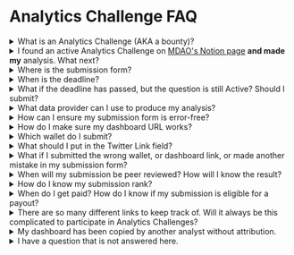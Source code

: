 # Analytics Challenge FAQ

<details>

<summary>What is an Analytics Challenge (AKA a bounty)?</summary>

An Analytics Challenge, sometimes called an "analytics bounty" in other organizations, is a way for blockchain projects and other web3 organizations to reward others for performing specific research, analysis, and data visualization on their behalf.

</details>

<details>

<summary>I found an active Analytics Challenge on <a href="https://metricsdao.notion.site/Bounty-Programs-d4bac7f1908f412f8bf4ed349198e5fe">MDAO's Notion page</a> <strong>and made my</strong> analysis. What next?</summary>

Be sure to submit your work using the [submission form](https://metricsdao.notion.site/MetricsDAO-Bounty-Submissions-3dd6b614d21e4ce2bb3bc9ba18f80542) before the deadline.

</details>

<details>

<summary>Where is the submission form?</summary>

[Here is the link.](https://metricsdao.notion.site/MetricsDAO-Bounty-Submissions-3dd6b614d21e4ce2bb3bc9ba18f80542) You can also find this submission form link at the bottom of every challenge card.

</details>

<details>

<summary>When is the deadline?</summary>

You can find the start + end date and time (in EST) at the bottom of each challenge card.

</details>

<details>

<summary>What if the deadline has passed, but the question is still Active? Should I submit?</summary>

Please submit all your work _**before**_ the deadline. Analytics Challenges provide insights to our partners, and it is important for our entire ecosystem to deliver them in a timely manner.

</details>

<details>

<summary>What data provider can I use to produce my analysis?</summary>

MetricsDAO is provider-agnostic. You can use any provider of blockchain data, and any data tool. You will find evaluation criteria and analysis requirements here: [https://metricsdao.notion.site/Evaluation-Criteria-ee2a7dc84d694ae38bfe4b55b06d14dc](https://metricsdao.notion.site/Evaluation-Criteria-ee2a7dc84d694ae38bfe4b55b06d14dc)

</details>

<details>

<summary>How can I ensure my submission form is error-free?</summary>

Make sure you filled out all form fields accurately, selected the right bounty question title from the dropdown, submitted the correct wallets (more on this below), email address, discord username, tweet link, and a working and public dashboard URL. You will receive an email to the provided email address confirming your submission details.

</details>

<details>

<summary>How do I make sure my dashboard URL works?</summary>

The team will not be able to follow up with you if your dashboard link is broken, private, or not opening. Please publish your dashboard and provide a public link. Please test the URL in another browser. Please test the URL in incognito mode to see how it opens for someone else.

</details>

<details>

<summary>Which wallet do I submit?</summary>

Our submission form asks for **two wallets**:&#x20;

**Primary Wallet Address**: This is the address where we will send your challenge payment if you are eligible. Read the challenge card carefully. In the Payout section it will mention which network the primary wallet address needs to be on. For example, if it says “Payments are issued on the Near network”, you must provide a NEAR wallet address in this field (not an 0x address or any other network address). If it says “Payments are issued on the Terra mainnet network”, you must provide a Terra wallet address (NOT a 0x address or any other network address). And so on. If the challenge card says “Payments are issued on the Ethereum mainnet network”, please provide your 0x address in this field. Check the challenge card carefully, this network will differ from question to question.&#x20;

**xMETRIC Wallet Address:** This is the address where we will send you some xMETRIC tokens on Polygon if you score 6 or higher. Learn more in the “xMETRIC Payout” section of each bounty card. Always provide your 0x wallet address in this field.

</details>

<details>

<summary>What should I put in the Twitter Link field?</summary>

Please do not submit your Twitter ID in the field entitled Twitter Link. You have to publish a tweet or thread with your dashboard and submit a link to that Tweet. Share your great work with your audience! [Tips and advice on tweeting your analytics can be found here](https://twitter.com/drakedanner/status/1555616006709473282).

</details>

<details>

<summary>What if I submitted the wrong wallet, or dashboard link, or made another mistake in my submission form?</summary>

You can update your submission information! As long as you provided your correct email address, you will receive a submission confirmation email and can use the “edit submission” link it contains.

</details>

<details>

<summary>When will my submission be peer reviewed? How will I know the result?</summary>

Peer review starts when the Analytics Challenge closes. [Evaluation criteria used by our peer reviewers are outlined here](https://metricsdao.notion.site/Evaluation-Criteria-ee2a7dc84d694ae38bfe4b55b06d14dc). After peer review is completed, scores and ranks are finalized. Then the submissions with scores and feedback are uploaded to [MetricsDAO's Showcase](https://legacy.metricsdao.xyz/showcase). Uploading to the Showcase is currently a manual process, we appreciate your patience!

</details>

<details>

<summary>How do I know my submission rank?</summary>

Currently, [Showcase page](https://legacy.metricsdao.xyz/showcase) results are sorted by **submittedDate DESC, overall\_score DESC** in all scenarios (page load, searching through search bar, filters on the side panel, etc). **Flagged posts** are always shown at the end of the list.

</details>

<details>

<summary>When do I get paid? How do I know if my submission is eligible for a payout?</summary>

You can check the status of each challenge payment in [MetricsDAO’s Payment Schedule](https://docs.google.com/spreadsheets/u/1/d/e/2PACX-1vTJ27PlJZe6lK3pzPJ78TQFPb8YtQO54WMDHMnH9Jn4tGUdCpYZaQyq6vK44rgIP-X0qNCYTiFnKHwY/pubhtml). You will find transaction hashes there, and can verify if your wallet received payment.&#x20;

Our team is currently working to publicly display ranks for submissions. In the meantime, you can find your submission score on the [Showcase page](https://legacy.metricsdao.xyz/showcase). Sometimes the payments are sent before the Showcase is updated, or vice versa, that is not a cause for worry.

</details>

<details>

<summary>There are so many different links to keep track of. Will it always be this complicated to participate in Analytics Challenges?</summary>

You may have heard of our new Metrics App coming in 2023. In the app, you will find all parts of our Analytics Challenge process in one place. [Learn more here](https://blog.metricsdao.xyz/metrics-app/) and [follow us on Twitter](https://twitter.com/MetricsDAO) for the latest app updates!

</details>

<details>

<summary>My dashboard has been copied by another analyst without attribution.</summary>

If you believe your or another analyst’s work has been copied in bad faith and without crediting the author (rather than forked with proper acknowledgments and built upon to improve it or take it in a new direction) [please let us know here](https://bounty.metricsdao.xyz/bounty-programs/report-submission).&#x20;

At MetricsDAO, we believe that collaboration and building in public lead to producing the best analytics. This includes publicly sharing analytics to exchange ideas and crowdsource improvements, learning from one another’s dashboards and queries, forking code to add unique contributions or take it in a new direction, and **always without exception offering acknowledgments and credit** to the analysts and dashboards that we forked or were inspired by.&#x20;

Plagiarism (misrepresenting another’s work as one’s own) is very different from building in public with credit and acknowledgment. Plagiarizing the work of others goes against the values of MetricsDAO and will not be accepted. To learn more about our values, and building in public vs. plagiarizing, visit our [Code of Conduct](../metricsdao/code-of-conduct.md).

</details>

<details>

<summary>I have a question that is not answered here.</summary>

[Join our Discord server](https://discord.gg/metrics) and ask us your questions in the 💬│general channel. Our community team will be happy to help!

</details>
